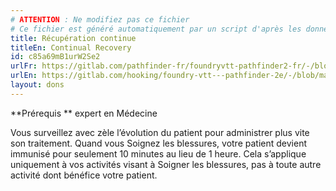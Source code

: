 ```yaml
---
# ATTENTION : Ne modifiez pas ce fichier
# Ce fichier est généré automatiquement par un script d'après les données du module Foundry VTT officiel et de sa traduction
title: Récupération continue
titleEn: Continual Recovery
id: c85a69mB1urW2Se2
urlFr: https://gitlab.com/pathfinder-fr/foundryvtt-pathfinder2-fr/-/blob/master/data/feats/c85a69mB1urW2Se2.htm
urlEn: https://gitlab.com/hooking/foundry-vtt---pathfinder-2e/-/blob/master/packs/data/feats.db/continual-recovery.json
layout: dons
---
```

**Prérequis ** expert en Médecine

Vous surveillez avec zèle l’évolution du patient pour administrer plus vite son traitement. Quand vous Soignez les blessures, votre patient devient immunisé pour seulement 10 minutes au lieu de 1 heure. Cela s’applique uniquement à vos activités visant à Soigner les blessures, pas à toute autre activité dont bénéfice votre patient.
